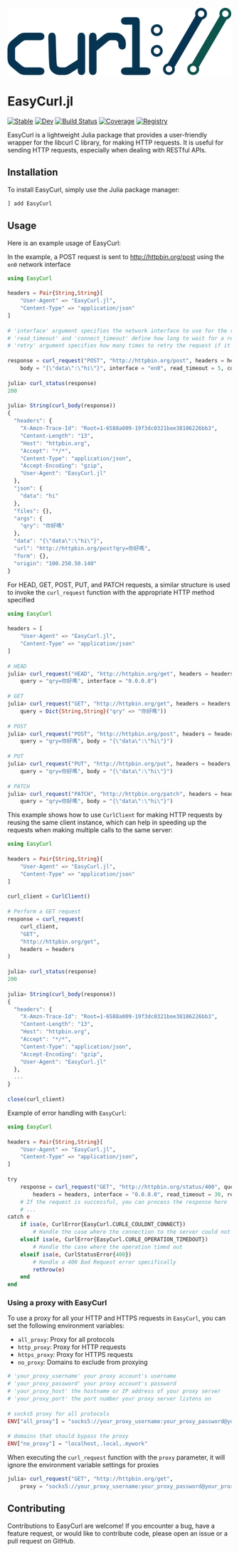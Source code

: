 ![EasyCurl.jl Logo](docs/src/assets/readme_logo.svg)

# EasyCurl.jl

[![Stable](https://img.shields.io/badge/docs-stable-blue.svg)](https://bhftbootcamp.github.io/EasyCurl.jl/stable)
[![Dev](https://img.shields.io/badge/docs-dev-blue.svg)](https://bhftbootcamp.github.io/EasyCurl.jl/dev)
[![Build Status](https://github.com/bhftbootcamp/EasyCurl.jl/actions/workflows/CI.yml/badge.svg?branch=master)](https://github.com/bhftbootcamp/EasyCurl.jl/actions/workflows/CI.yml?query=branch%3Amain)
[![Coverage](https://codecov.io/gh/bhftbootcamp/EasyCurl.jl/branch/master/graph/badge.svg)](https://codecov.io/gh/bhftbootcamp/EasyCurl.jl)
[![Registry](https://img.shields.io/badge/registry-General-4063d8)](https://github.com/JuliaRegistries/General)

EasyCurl is a lightweight Julia package that provides a user-friendly wrapper for the libcurl C library, for making HTTP requests. It is useful for sending HTTP requests, especially when dealing with RESTful APIs.

## Installation

To install EasyCurl, simply use the Julia package manager:

```julia
] add EasyCurl
```

## Usage

Here is an example usage of EasyCurl:

In the example, a POST request is sent to http://httpbin.org/post using the `en0` network interface

```julia
using EasyCurl

headers = Pair{String,String}[
    "User-Agent" => "EasyCurl.jl",
    "Content-Type" => "application/json"
]

# 'interface' argument specifies the network interface to use for the request
# 'read_timeout' and 'connect_timeout' define how long to wait for a response or connection
# 'retry' argument specifies how many times to retry the request if it fails initially

response = curl_request("POST", "http://httpbin.org/post", headers = headers, query = "qry=你好嗎",
    body = "{\"data\":\"hi\"}", interface = "en0", read_timeout = 5, connect_timeout = 10, retry = 10)

julia> curl_status(response)
200

julia> String(curl_body(response))
{
  "headers": {
    "X-Amzn-Trace-Id": "Root=1-6588a009-19f3dc0321bee38106226bb3",
    "Content-Length": "13",
    "Host": "httpbin.org",
    "Accept": "*/*",
    "Content-Type": "application/json",
    "Accept-Encoding": "gzip",
    "User-Agent": "EasyCurl.jl"
  },
  "json": {
    "data": "hi"
  },
  "files": {},
  "args": {
    "qry": "你好嗎"
  },
  "data": "{\"data\":\"hi\"}",
  "url": "http://httpbin.org/post?qry=你好嗎",
  "form": {},
  "origin": "100.250.50.140"
}
```

For HEAD, GET, POST, PUT, and PATCH requests, a similar structure is used to invoke the `curl_request` function with the appropriate HTTP method specified

```julia
using EasyCurl

headers = [
    "User-Agent" => "EasyCurl.jl",
    "Content-Type" => "application/json"
]

# HEAD
julia> curl_request("HEAD", "http://httpbin.org/get", headers = headers,
    query = "qry=你好嗎", interface = "0.0.0.0")

# GET
julia> curl_request("GET", "http://httpbin.org/get", headers = headers,
    query = Dict{String,String}("qry" => "你好嗎"))

# POST
julia> curl_request("POST", "http://httpbin.org/post", headers = headers,
    query = "qry=你好嗎", body = "{\"data\":\"hi\"}")

# PUT
julia> curl_request("PUT", "http://httpbin.org/put", headers = headers,
    query = "qry=你好嗎", body = "{\"data\":\"hi\"}")

# PATCH
julia> curl_request("PATCH", "http://httpbin.org/patch", headers = headers,
    query = "qry=你好嗎", body = "{\"data\":\"hi\"}")
```

This example shows how to use `CurlClient` for making HTTP requests by reusing the same client instance, which can help in speeding up the requests when making multiple calls to the same server:

```julia
using EasyCurl

headers = Pair{String,String}[
    "User-Agent" => "EasyCurl.jl",
    "Content-Type" => "application/json"
]

curl_client = CurlClient()

# Perform a GET request
response = curl_request(
    curl_client,
    "GET",
    "http://httpbin.org/get",
    headers = headers
)

julia> curl_status(response)
200

julia> String(curl_body(response))
{
  "headers": {
    "X-Amzn-Trace-Id": "Root=1-6588a009-19f3dc0321bee38106226bb3",
    "Content-Length": "13",
    "Host": "httpbin.org",
    "Accept": "*/*",
    "Content-Type": "application/json",
    "Accept-Encoding": "gzip",
    "User-Agent": "EasyCurl.jl"
  },
  ...
}

close(curl_client)
```

Example of error handling with `EasyCurl`:

```julia
using EasyCurl

headers = Pair{String,String}[
    "User-Agent" => "EasyCurl.jl",
    "Content-Type" => "application/json",
]

try
    response = curl_request("GET", "http://httpbin.org/status/400", query = "echo=你好嗎",
        headers = headers, interface = "0.0.0.0", read_timeout = 30, retry = 1)
    # If the request is successful, you can process the response here
    # ...
catch e
    if isa(e, CurlError{EasyCurl.CURLE_COULDNT_CONNECT})
        # Handle the case where the connection to the server could not be made
    elseif isa(e, CurlError{EasyCurl.CURLE_OPERATION_TIMEDOUT})
        # Handle the case where the operation timed out
    elseif isa(e, CurlStatusError{400})
        # Handle a 400 Bad Request error specifically
        rethrow(e)
    end
end
```

### Using a proxy with EasyCurl

To use a proxy for all your HTTP and HTTPS requests in `EasyCurl`, you can set the following environment variables:

- `all_proxy`: Proxy for all protocols
- `http_proxy`: Proxy for HTTP requests
- `https_proxy`: Proxy for HTTPS requests
- `no_proxy`: Domains to exclude from proxying

```julia
# 'your_proxy_username' your proxy account's username
# 'your_proxy_password' your proxy account's password
# 'your_proxy_host' the hostname or IP address of your proxy server
# 'your_proxy_port' the port number your proxy server listens on

# socks5 proxy for all protocols
ENV["all_proxy"] = "socks5://your_proxy_username:your_proxy_password@your_proxy_host:your_proxy_port"

# domains that should bypass the proxy
ENV["no_proxy"] = "localhost,.local,.mywork"
```

When executing the `curl_request` function with the `proxy` parameter, it will ignore the environment variable settings for proxies

```julia
julia> curl_request("GET", "http://httpbin.org/get",
    proxy = "socks5://your_proxy_username:your_proxy_password@your_proxy_host:your_proxy_port")
```

## Contributing
Contributions to EasyCurl are welcome! If you encounter a bug, have a feature request, or would like to contribute code, please open an issue or a pull request on GitHub.
